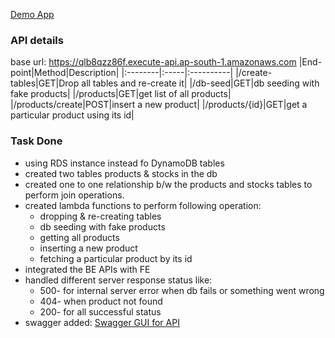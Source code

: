 [Demo App](https://d19xqitqyy78vv.cloudfront.net/)
### API details
base url: https://qlb8qzz86f.execute-api.ap-south-1.amazonaws.com
|End-point|Method|Description|
|:--------|:-----|:----------|
|/create-tables|GET|Drop all tables and re-create it|
|/db-seed|GET|db seeding with fake products|
|/products|GET|get list of all products|
|/products/create|POST|insert a new product|
|/products/{id}|GET|get a particular product using its id|

### Task Done
- using RDS instance instead fo DynamoDB tables
- created two tables products & stocks in the db
- created one to one relationship b/w the products and stocks tables to perform join operations.
- created lambda functions to perform following operation:
  - dropping & re-creating tables
  - db seeding with fake products
  - getting all products
  - inserting a new product
  - fetching a particular product by its id
- integrated the BE APIs with FE
- handled different server response status like:
  - 500- for internal server error when db fails or something went wrong
  - 404- when product not found
  - 200- for all successful status
- swagger added: [Swagger GUI for API](https://app.swaggerhub.com/apis/ibratnawaz/aws-rds-api/1.0.0-oas3#/default/get_products)
